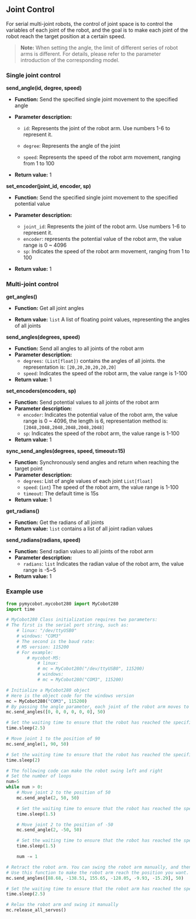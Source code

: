 ## Joint Control

For serial multi-joint robots, the control of joint space is to control the variables of each joint of the robot, and the goal is to make each joint of the robot reach the target position at a certain speed.

> **Note:** When setting the angle, the limit of different series of robot arms is different. For details, please refer to the parameter introduction of the corresponding model.


### Single joint control

**send_angle(id, degree, speed)**

- **Function:** Send the specified single joint movement to the specified angle

- **Parameter description:**

  - `id`: Represents the joint of the robot arm. Use numbers 1-6 to represent it.

  - `degree`: Represents the angle of the joint

  - `speed`: Represents the speed of the robot arm movement, ranging from 1 to 100

- **Return value:** 1

**set_encoder(joint_id, encoder, sp)**

- **Function:** Send the specified single joint movement to the specified potential value

- **Parameter description:**

  - `joint_id`: Represents the joint of the robot arm. Use numbers 1-6 to represent it.
  - `encoder`: represents the potential value of the robot arm, the value range is 0 ~ 4096
  - `sp`: Indicates the speed of the robot arm movement, ranging from 1 to 100
- **Return value:** 1

### Multi-joint control

**get_angles()**

- **Function:** Get all joint angles

- **Return value:** `list` A list of floating point values, representing the angles of all joints

**send_angles(degrees, speed)**

- **Function:** Send all angles to all joints of the robot arm
- **Parameter description:**
  - `degrees`: `(List[float])` contains the angles of all joints. the representation  is: `[20,20,20,20,20,20]`
  - `speed`: Indicates the speed of the robot arm, the value range is 1-100
- **Return value:** 1

**set_encoders(encoders, sp)**

- **Function:** Send potential values ​​to all joints of the robot arm
- **Parameter description:**
  - `encoder`: Indicates the potential value of the robot arm, the value range is 0 ~ 4096, the length is 6, representation method is: `[2048,2048,2048,2048,2048,2048]`
  - `sp`: Indicates the speed of the robot arm, the value range is 1-100
- **Return value:** 1

**sync_send_angles(degrees, speed, timeout=15)**

- **Function:** Synchronously send angles and return when reaching the target point
- **Parameter description:**
  - `degrees`: List of angle values ​​of each joint `List[float]`
  - `speed`: (`int`) The speed of the robot arm, the value range is 1-100
  - `timeout`: The default time is 15s
- **Return value:** 1

**get_radians()**

- **Function:** Get the radians of all joints
- **Return value:** `list` contains a list of all joint radian values

**send_radians(radians, speed)**

- **Function:** Send radian values ​​to all joints of the robot arm
- **Parameter description:**
  - `radians`: `list` Indicates the radian value of the robot arm, the value range is -5~5
- **Return value:** 1

### Example use

```python
from pymycobot.mycobot280 import MyCobot280
import time

# MyCobot280 Class initialization requires two parameters:
# The first is the serial port string, such as:
    # linux: "/dev/ttyUSB0"
    # windows: "COM3"
    # The second is the baud rate:
    # M5 version: 115200
    # For example:
        # mycobot-M5:
            # linux:
            # mc = MyCobot280("/dev/ttyUSB0", 115200)
            # windows:
            # mc = MyCobot280("COM3", 115200)

# Initialize a MyCobot280 object
# Here is the object code for the windows version
mc = MyCobot280("COM3", 115200)
# By passing the angle parameter, each joint of the robot arm moves to the corresponding position [0, 0, 0, 0, 0, 0]
mc.send_angles([0, 0, 0, 0, 0, 0], 50)

# Set the waiting time to ensure that the robot has reached the specified position
time.sleep(2.5)

# Move joint 1 to the position of 90
mc.send_angle(1, 90, 50)

# Set the waiting time to ensure that the robot has reached the specified position
time.sleep(2)

# The following code can make the robot swing left and right
# Set the number of loops
num=5
while num > 0:
    # Move joint 2 to the position of 50
    mc.send_angle(2, 50, 50)

    # Set the waiting time to ensure that the robot has reached the specified position
    time.sleep(1.5)

    # Move joint 2 to the position of -50
    mc.send_angle(2, -50, 50)

    # Set the waiting time to ensure that the robot has reached the specified position
    time.sleep(1.5)

    num -= 1

# Retract the robot arm. You can swing the robot arm manually, and then use the get_angles() function to get the coordinate sequence.
# Use this function to make the robot arm reach the position you want.
mc.send_angles([88.68, -138.51, 155.65, -128.05, -9.93, -15.29], 50)

# Set the waiting time to ensure that the robot arm has reached the specified position
time.sleep(2.5)

# Relax the robot arm and swing it manually
mc.release_all_servos()
```